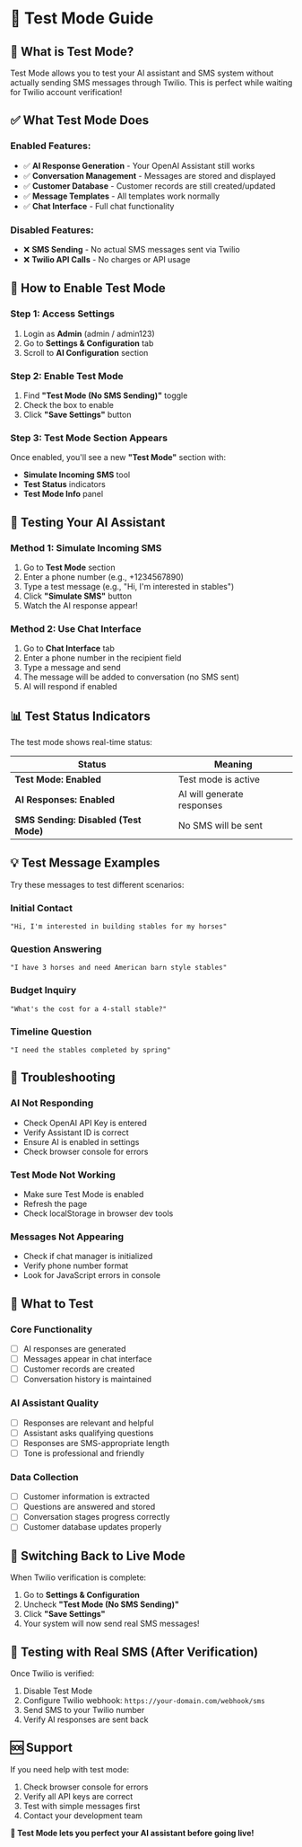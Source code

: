 # 🧪 Test Mode Guide

## 🎯 What is Test Mode?

Test Mode allows you to test your AI assistant and SMS system without actually sending SMS messages through Twilio. This is perfect while waiting for Twilio account verification!

## ✅ What Test Mode Does

### **Enabled Features:**
- ✅ **AI Response Generation** - Your OpenAI Assistant still works
- ✅ **Conversation Management** - Messages are stored and displayed
- ✅ **Customer Database** - Customer records are still created/updated
- ✅ **Message Templates** - All templates work normally
- ✅ **Chat Interface** - Full chat functionality

### **Disabled Features:**
- ❌ **SMS Sending** - No actual SMS messages sent via Twilio
- ❌ **Twilio API Calls** - No charges or API usage

## 🚀 How to Enable Test Mode

### Step 1: Access Settings
1. Login as **Admin** (admin / admin123)
2. Go to **Settings & Configuration** tab
3. Scroll to **AI Configuration** section

### Step 2: Enable Test Mode
1. Find **"Test Mode (No SMS Sending)"** toggle
2. Check the box to enable
3. Click **"Save Settings"** button

### Step 3: Test Mode Section Appears
Once enabled, you'll see a new **"Test Mode"** section with:
- **Simulate Incoming SMS** tool
- **Test Status** indicators
- **Test Mode Info** panel

## 🧪 Testing Your AI Assistant

### Method 1: Simulate Incoming SMS
1. Go to **Test Mode** section
2. Enter a phone number (e.g., +1234567890)
3. Type a test message (e.g., "Hi, I'm interested in stables")
4. Click **"Simulate SMS"** button
5. Watch the AI response appear!

### Method 2: Use Chat Interface
1. Go to **Chat Interface** tab
2. Enter a phone number in the recipient field
3. Type a message and send
4. The message will be added to conversation (no SMS sent)
5. AI will respond if enabled

## 📊 Test Status Indicators

The test mode shows real-time status:

| Status | Meaning |
|--------|---------|
| **Test Mode: Enabled** | Test mode is active |
| **AI Responses: Enabled** | AI will generate responses |
| **SMS Sending: Disabled (Test Mode)** | No SMS will be sent |

## 💡 Test Message Examples

Try these messages to test different scenarios:

### **Initial Contact**
```
"Hi, I'm interested in building stables for my horses"
```

### **Question Answering**
```
"I have 3 horses and need American barn style stables"
```

### **Budget Inquiry**
```
"What's the cost for a 4-stall stable?"
```

### **Timeline Question**
```
"I need the stables completed by spring"
```

## 🔧 Troubleshooting

### **AI Not Responding**
- Check OpenAI API Key is entered
- Verify Assistant ID is correct
- Ensure AI is enabled in settings
- Check browser console for errors

### **Test Mode Not Working**
- Make sure Test Mode is enabled
- Refresh the page
- Check localStorage in browser dev tools

### **Messages Not Appearing**
- Check if chat manager is initialized
- Verify phone number format
- Look for JavaScript errors in console

## 🎯 What to Test

### **Core Functionality**
- [ ] AI responses are generated
- [ ] Messages appear in chat interface
- [ ] Customer records are created
- [ ] Conversation history is maintained

### **AI Assistant Quality**
- [ ] Responses are relevant and helpful
- [ ] Assistant asks qualifying questions
- [ ] Responses are SMS-appropriate length
- [ ] Tone is professional and friendly

### **Data Collection**
- [ ] Customer information is extracted
- [ ] Questions are answered and stored
- [ ] Conversation stages progress correctly
- [ ] Customer database updates properly

## 🔄 Switching Back to Live Mode

When Twilio verification is complete:

1. Go to **Settings & Configuration**
2. Uncheck **"Test Mode (No SMS Sending)"**
3. Click **"Save Settings"**
4. Your system will now send real SMS messages!

## 📱 Testing with Real SMS (After Verification)

Once Twilio is verified:
1. Disable Test Mode
2. Configure Twilio webhook: `https://your-domain.com/webhook/sms`
3. Send SMS to your Twilio number
4. Verify AI responses are sent back

## 🆘 Support

If you need help with test mode:
1. Check browser console for errors
2. Verify all API keys are correct
3. Test with simple messages first
4. Contact your development team

**🎯 Test Mode lets you perfect your AI assistant before going live!**




